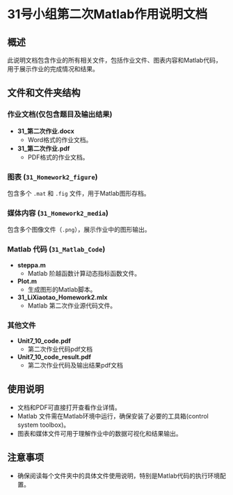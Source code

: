 # 31号小组第二次Matlab作用说明文档

## 概述
此说明文档包含作业的所有相关文件，包括作业文件、图表内容和Matlab代码，用于展示作业的完成情况和结果。

## 文件和文件夹结构

### 作业文档(仅包含题目及输出结果)
- **31_第二次作业.docx**
  - Word格式的作业文档。
- **31_第二次作业.pdf**
  - PDF格式的作业文档。

### 图表 (`31_Homework2_figure`)
包含多个 `.mat` 和 `.fig` 文件，用于Matlab图形存档。

### 媒体内容 (`31_Homework2_media`)
包含多个图像文件（`.png`），展示作业中的图形输出。

### Matlab 代码 (`31_Matlab_Code`)
- **steppa.m**
  - Matlab 阶越函数计算动态指标函数文件。
- **Plot.m**
  - 生成图形的Matlab脚本。
- **31_LiXiaotao_Homework2.mlx**
  - Matlab 第二次作业源代码文件。

### 其他文件 
- **Unit7_10_code.pdf**
  - 第二次作业代码pdf文档
- **Unit7_10_code_result.pdf**
  - 第二次作业代码及输出结果pdf文档

## 使用说明
- 文档和PDF可直接打开查看作业详情。
- Matlab 文件需在Matlab环境中运行，确保安装了必要的工具箱(control system toolbox)。
- 图表和媒体文件可用于理解作业中的数据可视化和结果输出。

## 注意事项
- 确保阅读每个文件夹中的具体文件使用说明，特别是Matlab代码的执行环境配置。

